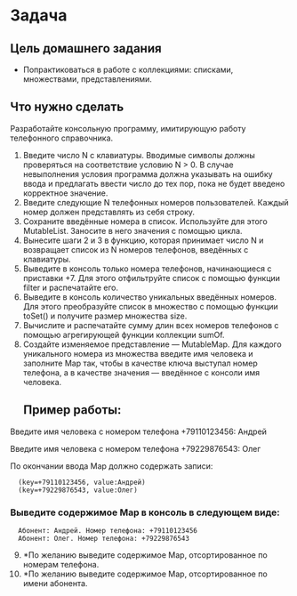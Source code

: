 # Задача

## Цель домашнего задания

* Попрактиковаться в работе с коллекциями: списками, множествами, представлениями.

## Что нужно сделать

Разработайте консольную программу, имитирующую работу телефонного справочника.

1. Введите число N с клавиатуры. Вводимые символы должны проверяться на соответствие условию N > 0. В случае
   невыполнения условия программа должна указывать на ошибку ввода и предлагать ввести число до тех пор, пока не будет
   введено корректное значение.
2. Введите следующие N телефонных номеров пользователей. Каждый номер должен представлять из себя строку.
3. Сохраните введённые номера в список. Используйте для этого MutableList. Заносите в него значения с помощью цикла.
4. Вынесите шаги 2 и 3 в функцию, которая принимает число N и возвращает список из N номеров телефонов, введённых с
   клавиатуры.
5. Выведите в консоль только номера телефонов, начинающиеся с приставки +7. Для этого отфильтруйте список с помощью
   функции filter и распечатайте его.
6. Выведите в консоль количество уникальных введённых номеров. Для этого преобразуйте список в множество c помощью
   функции toSet() и получите размер множества size.
7. Вычислите и распечатайте сумму длин всех номеров телефонов с помощью агрегирующей функции коллекции sumOf.
8. Создайте изменяемое представление — MutableMap. Для каждого уникального номера из множества введите имя человека и
   заполните Map так, чтобы в качестве ключа выступал номер телефона, а в качестве значения — введённое с консоли имя
   человека.
   ## Пример работы:

Введите имя человека с номером телефона +79110123456: Андрей

Введите имя человека с номером телефона +79229876543: Олег

По окончании ввода Map должно содержать записи:

      (key=+79110123456, value:Андрей)
      (key=+79229876543, value:Олег)

### Выведите содержимое Map в консоль в следующем виде:

      Абонент: Андрей. Номер телефона: +79110123456 
      Абонент: Олег. Номер телефона: +79229876543 

9. *По желанию выведите содержимое Map, отсортированное по номерам телефона.
10. *По желанию выведите содержимое Map, отсортированное по имени абонента.